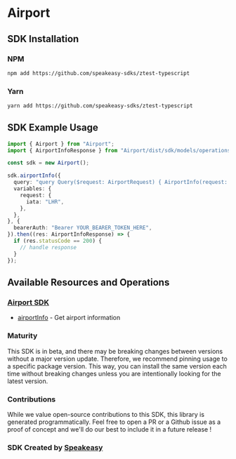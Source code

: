 # Airport

<!-- Start SDK Installation -->
## SDK Installation

### NPM

```bash
npm add https://github.com/speakeasy-sdks/ztest-typescript
```

### Yarn

```bash
yarn add https://github.com/speakeasy-sdks/ztest-typescript
```
<!-- End SDK Installation -->

## SDK Example Usage
<!-- Start SDK Example Usage -->
```typescript
import { Airport } from "Airport";
import { AirportInfoResponse } from "Airport/dist/sdk/models/operations";

const sdk = new Airport();

sdk.airportInfo({
  query: "query Query($request: AirportRequest) { AirportInfo(request: $request) { result { city { iata_country_code iata_code id name } city_name iata_code iata_country_code icao_code id latitude longitude name time_zone } error { description } } }",
  variables: {
    request: {
      iata: "LHR",
    },
  },
}, {
  bearerAuth: "Bearer YOUR_BEARER_TOKEN_HERE",
}).then((res: AirportInfoResponse) => {
  if (res.statusCode == 200) {
    // handle response
  }
});
```
<!-- End SDK Example Usage -->

<!-- Start SDK Available Operations -->
## Available Resources and Operations

### [Airport SDK](docs/airport/README.md)

* [airportInfo](docs/airport/README.md#airportinfo) - Get airport information
<!-- End SDK Available Operations -->

### Maturity

This SDK is in beta, and there may be breaking changes between versions without a major version update. Therefore, we recommend pinning usage
to a specific package version. This way, you can install the same version each time without breaking changes unless you are intentionally
looking for the latest version.

### Contributions

While we value open-source contributions to this SDK, this library is generated programmatically.
Feel free to open a PR or a Github issue as a proof of concept and we'll do our best to include it in a future release !

### SDK Created by [Speakeasy](https://docs.speakeasyapi.dev/docs/using-speakeasy/client-sdks)

